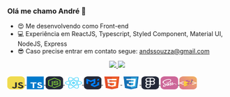 ### Olá me chamo André 👋

- 😍 Me desenvolvendo como Front-end
- 💻 Experiência em ReactJS, Typescript, Styled Component, Material UI, NodeJS, Express
- 😎 Caso precise entrar em contato segue:
andssouzza@gmail.com

<div align="center">
  <a href="https://github.com/andresouza2">
  <img height="180em" src="https://github-readme-stats.vercel.app/api?username=andresouza2&show_icons=true&theme=merko&include_all_commits=true&count_private=true"/>
  <img height="180em" src="https://github-readme-stats.vercel.app/api/top-langs/?username=andresouza2&layout=compact&langs_count=7&theme=merko"/>
</div>
  <div style="display: inline_block"><br>
  <img align="center" alt="javascript" height="30" width="40" src="https://github.com/tandpfun/skill-icons/blob/main/icons/JavaScript.svg">
  <img align="center" alt="Ts" height="30" width="40" src="https://raw.githubusercontent.com/devicons/devicon/master/icons/typescript/typescript-plain.svg">
  <img align="center" alt="Node" height="30" width="40" src="https://github.com/tandpfun/skill-icons/blob/main/icons/NodeJS-Dark.svg">
  <img align="center" alt="React" height="30" width="40" src="https://raw.githubusercontent.com/devicons/devicon/master/icons/react/react-original.svg">
  <img align="center" alt="Mui" height="30" width="40" src="https://github.com/tandpfun/skill-icons/blob/main/icons/MaterialUI-Dark.svg">
  <img align="center" alt="HTML" height="30" width="40" src="https://raw.githubusercontent.com/devicons/devicon/master/icons/html5/html5-original.svg">
  <img align="center" alt="CSS" height="30" width="40" src="https://raw.githubusercontent.com/devicons/devicon/master/icons/css3/css3-original.svg">
  <img align="center" alt="figma" height="30" width="40" src="https://github.com/tandpfun/skill-icons/blob/main/icons/Figma-Dark.svg">
  <img align="center" alt="Sass" height="30" width="40" src="https://github.com/tandpfun/skill-icons/blob/main/icons/Sass.svg">
  <img align="center" alt="Styled-component" height="30" width="40" src="https://github.com/tandpfun/skill-icons/blob/main/icons/StyledComponents.svg">
